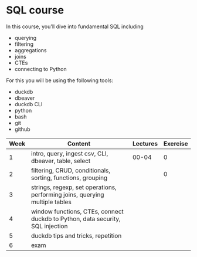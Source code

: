 # SQL course

In this course, you'll dive into fundamental SQL including

- querying
- filtering
- aggregations
- joins
- CTEs
- connecting to Python

For this you will be using the following tools:

- duckdb
- dbeaver
- duckdb CLI
- python
- bash
- git
- github

| **Week** | **Content**                                                                    | **Lectures** | **Exercise** |
| -------- | ------------------------------------------------------------------------------ | ------------ | ------------ |
| 1        | intro, query, ingest csv, CLI, dbeaver, table, select                          | 00-04        | 0            |
| 2        | filtering, CRUD, conditionals, sorting, functions, grouping                    |              | 0            |
| 3        | strings, regexp, set operations, performing joins, querying multiple tables    |              |              |
| 4        | window functions, CTEs, connect duckdb to Python, data security, SQL injection |              |              |
| 5        | duckdb tips and tricks, repetition                                             |              |              |
| 6        | exam                                                                           |              |              |

<!-- OLTP vs OLAP in dimensional modeling -->
